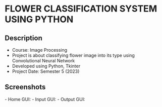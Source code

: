 # FLOWER CLASSIFICATION SYSTEM USING PYTHON
<h2>Description</h2>

- Course: Image Processing 
- Project is about classifying flower image into its type using Convolutional Neural Network 
- Developed using Python, Tkinter
- Project Date: Semester 5 (2023)

<h2>Screenshots</h2>
- Home GUI: 
- Input GUI: 
- Output GUI: 
<br/>
